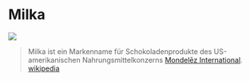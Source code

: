 # Milka

<!--![Milka logo](https://upload.wikimedia.org/wikipedia/commons/1/16/Milka_Logo.svg) -->
<img src="https://upload.wikimedia.org/wikipedia/commons/1/16/Milka_Logo.svg&w=200">


> Milka ist ein Markenname für Schokoladenprodukte des US-amerikanischen Nahrungsmittelkonzerns [Mondelēz International](konzerne/mondelez_international.md).  
[wikipedia](https://de.wikipedia.org/wiki/Milka_(Marke))
